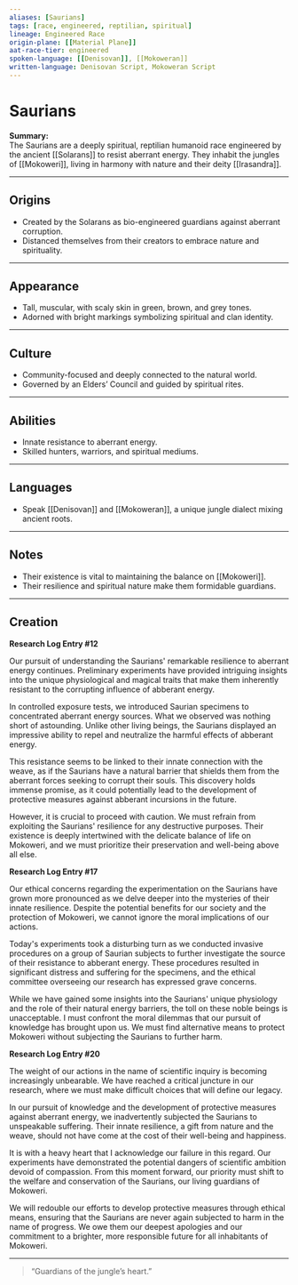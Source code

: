 ```yaml
---
aliases: [Saurians]
tags: [race, engineered, reptilian, spiritual]
lineage: Engineered Race
origin-plane: [[Material Plane]]
aat-race-tier: engineered
spoken-language: [[Denisovan]], [[Mokoweran]]
written-language: Denisovan Script, Mokoweran Script
---
```


# Saurians

**Summary:**  
The Saurians are a deeply spiritual, reptilian humanoid race engineered by the ancient [[Solarans]] to resist aberrant energy. They inhabit the jungles of [[Mokoweri]], living in harmony with nature and their deity [[Irasandra]].

---

## Origins

- Created by the Solarans as bio-engineered guardians against aberrant corruption.  
- Distanced themselves from their creators to embrace nature and spirituality.

---

## Appearance

- Tall, muscular, with scaly skin in green, brown, and grey tones.  
- Adorned with bright markings symbolizing spiritual and clan identity.

---

## Culture

- Community-focused and deeply connected to the natural world.  
- Governed by an Elders’ Council and guided by spiritual rites.

---

## Abilities

- Innate resistance to aberrant energy.  
- Skilled hunters, warriors, and spiritual mediums.

---

## Languages

- Speak [[Denisovan]] and [[Mokoweran]], a unique jungle dialect mixing ancient roots.

---

## Notes

- Their existence is vital to maintaining the balance on [[Mokoweri]].  
- Their resilience and spiritual nature make them formidable guardians.

---

## Creation

**Research Log Entry #12**

Our pursuit of understanding the Saurians' remarkable resilience to aberrant energy continues. Preliminary experiments have provided intriguing insights into the unique physiological and magical traits that make them inherently resistant to the corrupting influence of abberant energy.

In controlled exposure tests, we introduced Saurian specimens to concentrated aberrant energy sources. What we observed was nothing short of astounding. Unlike other living beings, the Saurians displayed an impressive ability to repel and neutralize the harmful effects of abberant energy.

This resistance seems to be linked to their innate connection with the weave, as if the Saurians have a natural barrier that shields them from the aberrant forces seeking to corrupt their souls. This discovery holds immense promise, as it could potentially lead to the development of protective measures against abberant incursions in the future.

However, it is crucial to proceed with caution. We must refrain from exploiting the Saurians' resilience for any destructive purposes. Their existence is deeply intertwined with the delicate balance of life on Mokoweri, and we must prioritize their preservation and well-being above all else.

**Research Log Entry #17**

Our ethical concerns regarding the experimentation on the Saurians have grown more pronounced as we delve deeper into the mysteries of their innate resilience. Despite the potential benefits for our society and the protection of Mokoweri, we cannot ignore the moral implications of our actions.

Today's experiments took a disturbing turn as we conducted invasive procedures on a group of Saurian subjects to further investigate the source of their resistance to abberant energy. These procedures resulted in significant distress and suffering for the specimens, and the ethical committee overseeing our research has expressed grave concerns.

While we have gained some insights into the Saurians' unique physiology and the role of their natural energy barriers, the toll on these noble beings is unacceptable. I must confront the moral dilemmas that our pursuit of knowledge has brought upon us. We must find alternative means to protect Mokoweri without subjecting the Saurians to further harm.

**Research Log Entry #20**

The weight of our actions in the name of scientific inquiry is becoming increasingly unbearable. We have reached a critical juncture in our research, where we must make difficult choices that will define our legacy.

In our pursuit of knowledge and the development of protective measures against aberrant energy, we inadvertently subjected the Saurians to unspeakable suffering. Their innate resilience, a gift from nature and the weave, should not have come at the cost of their well-being and happiness.

It is with a heavy heart that I acknowledge our failure in this regard. Our experiments have demonstrated the potential dangers of scientific ambition devoid of compassion. From this moment forward, our priority must shift to the welfare and conservation of the Saurians, our living guardians of Mokoweri.

We will redouble our efforts to develop protective measures through ethical means, ensuring that the Saurians are never again subjected to harm in the name of progress. We owe them our deepest apologies and our commitment to a brighter, more responsible future for all inhabitants of Mokoweri.

---

> “Guardians of the jungle’s heart.”
